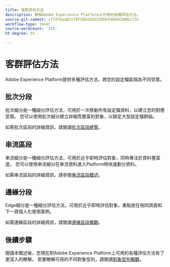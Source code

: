 ```yaml
---
title: 客群評估方法
description: 瞭解Adobe Experience Platform上可用的各種評估方法。
source-git-commit: cffd7bad831f0f58bd2b62585bfd0b84280b1732
workflow-type: tm+mt
source-wordcount: '215'
ht-degree: 5%

---
```



# 客群評估方法

Adobe Experience Platform提供多種評估方法，將您的設定檔區隔為不同受眾。

## 批次分段

批次細分是一種細分評估方法，可用於一次移動所有設定檔資料，以建立您的對應受眾。 您可以使用批次細分建立詳細而豐富的對象，以鎖定大型設定檔群組。

如需批次區段的詳細資訊，請閱讀[批次區段總覽](./batch-segmentation.md)。

## 串流區段

串流細分是一種細分評估方法，可用於近乎即時評估對象，同時專注於資料豐富度。 您可以使用串流細分在串流資料進入Platform時快速劃分資料。

如需串流區段的詳細資訊，請參閱[串流區段概述](./streaming-segmentation.md)。

## 邊緣分段

Edge細分是一種細分評估方法，可用於近乎即時評估對象，重點放在相同頁面和下一頁個人化使用案例。

如需邊緣區段的詳細資訊，請閱讀[邊緣區段概觀](./edge-segmentation.md)。

## 後續步驟

閱讀本概述後，您現在對Adobe Experience Platform上可用的各種評估方法有了更深入的瞭解。 若要瞭解可用的不同對象型別，請閱讀[對象型別概觀](../types/overview.md)。
